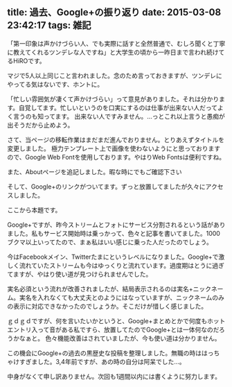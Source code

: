 title: 過去、Google+の振り返り
date: 2015-03-08 23:42:17
tags: 雑記
---
「第一印象は声かけづらい人、でも実際に話すと全然普通で、むしろ聞くと丁寧に教えてくれるツンデレな人ですね」と大学生の頃から一昨日まで言われ続けてるHiROです。

マジで5人以上同じこと言われました。念のため言っておきますが、ツンデレにやってる気はないです、ホントに。

「忙しい雰囲気が凄くて声かけづらい」って意見がありました。それは分かります。自覚してます。忙しいというのを口実にするのは仕事が出来ない人だってよく言うのも知ってます。
出来ない人ですみません。…っとこれ以上言うと愚痴が出そうだから止めよう。

さて、当ページの移転作業はまだまだ進んでおりません。とりあえずタイトルを変更しました。
極力テンプレート上で画像を使わないようにと思っておりますので、Google Web Fontを使用しております。やはりWeb Fontsは便利ですね。

また、Aboutページを追記しました。暇な時にでもご確認下さい

そして、Google+のリンクがついてます。ずっと放置してましたが久々にアクセスしました。

ここから本題です。

Google+ですが、昨今ストリームとフォトにサービス分割されるという話がありました。私もサービス開始時は乗っかって、色々と記事を書いてました。1000ブクマ以上いってたので、まぁ私はいい感じに乗った人だったのでしょう。

今はFacebookメイン、Twitterたまにというレベルになりました。Google+で激しく流れていたストリームも今はゆっくりと流れています。過度期はとうに過ぎてますが、やはり使い道が見つけられませんでした。

実名必須という流れが改善されましたが、結局表示されるのは実名+ニックネーム。実名を入れなくても大丈夫とのようにはなっていますが、ニックネームのみの表示に対応できなかったのでしょうか。そこだけが惜しく感じました。

ｇｄｇｄですが、何を言いたいかというと、Google+まとめとかで何度もホットエントリ入って音がある私ですら、放置してたのでGoogle+とは一体何なのだろうかなぁと。
色々機能改善はされていましたが、今も使い道は分かりません。

この機会にGoogle+の過去の黒歴史な投稿を整理しました。無職の時ははっちゃけすぎました。3,4年前ですが、あの時の自分は阿呆でした…。

中身がなくて申し訳ありません。次回も1週間以内には書くように努力します。